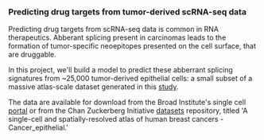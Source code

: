 ### Predicting drug targets from tumor-derived scRNA-seq data

Predicting drug targets from scRNA-seq data is common in RNA therapeutics. Abberant splicing present in carcinomas leads to the formation of tumor-specific neoepitopes presented on the cell surface, that are druggable.

In this project, we'll build a model to predict these abberrant splicing signatures from ~25,000 tumor-derived epithelial cells: a small subset of a massive atlas-scale dataset generated in this [study](https://www.nature.com/articles/s41588-021-00911-1#data-availability).

The data are available for download from the Broad Institute's single cell [portal](https://singlecell.broadinstitute.org/single_cell/study/SCP1039/a-single-cell-and-spatially-resolved-atlas-of-human-breast-cancers#study-download) or from the Chan Zuckerberg Initiative [datasets](https://cellxgene.cziscience.com/collections/dea97145-f712-431c-a223-6b5f565f362a) repository, titled 'A single-cell and spatially-resolved atlas of human breast cancers - Cancer_epithelial.'
